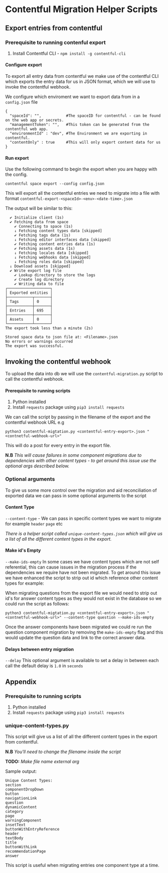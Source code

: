 # Contentful Migration Helper Scripts

## Export entries from contentful

### Prerequisite to running contenful export
1. Install Contentful CLI - ``npm install -g contentful-cli``

#### Configure export

To export all entry data from contentful we make use of the contentful CLI which exports the entry data for us in JSON format, which we will use to invoke the contentful webhook.

We configure which enviroment we want to export data from in a ``config.json`` file

```
{
  "spaceId": "",           #The spaceID for contentful - can be found on the web app or secrets.
  "managementToken": "",   #This token can be generated from the contentful web app.
  "environmentId" : "dev", #The Environment we are exporting in contentful.
  "contentOnly" : true     #This will only export content data for us
}
```
#### Run export

Use the following command to begin the export when you are happy with the config.

```contentful space export --config config.json```

This will export all the contentful entries we need to migrate into a file with format ```contentful-export-<spaceId>-<env>-<date-time>.json```

The output will be similar to this:

```
  ✔ Initialize client (1s)
  ✔ Fetching data from space
    ✔ Connecting to space (1s)
    ↓ Fetching content types data [skipped]
    ✔ Fetching tags data (1s)
    ↓ Fetching editor interfaces data [skipped]
    ✔ Fetching content entries data (1s)
    ✔ Fetching assets data (1s)
    ↓ Fetching locales data [skipped]
    ↓ Fetching webhooks data [skipped]
    ↓ Fetching roles data [skipped]
  ↓ Download assets [skipped]
  ✔ Write export log file
    ✔ Lookup directory to store the logs
    ✔ Create log directory
    ✔ Writing data to file
┌───────────────────┐
│ Exported entities │
├───────────┬───────┤
│ Tags      │ 0     │
├───────────┼───────┤
│ Entries   │ 695   │
├───────────┼───────┤
│ Assets    │ 0     │
└───────────┴───────┘
The export took less than a minute (2s)

Stored space data to json file at: <Filename>.json
No errors or warnings occurred
The export was successful.

```

## Invoking the contentful webhook
To upload the data into db we will use the ```contentful-migration.py``` script to call the contentful webhook.

#### Prerequisite to running scripts
1. Python installed
2. Install `requests` package using `pip3 install requests`

We can call the script by passing in the filename of the export and the contentful webhook URL e.g 

```python3 contentful-migtation.py <contentful-entry-export>.json "<contnetful-webhook-url>"``` 

This will do a post for every entry in the export file.

**N.B** *This will cause failures in some component migrations due to dependencies with other content types - to get around this issue use the optional args described below.*

### Optional arguments

To give us some more control over the migration and aid reconciliation of exported data we can pass in some optional arguments to the script

#### Content Type

```--content-type``` - We can pass in specific content types we want to migrate for example ```header``` ```page``` etc 

*There is a helper script called `unique-content-types.json` which will give us a list of all the different content types in the export.*

#### Make id's Empty

```--make-ids-empty``` In some cases we have content types which are not self referential, this can cause issues in the migration process if the dependencies we require have not been migrated. To get around this issue we have enhanced the script to strip out id which reference other content types
for example:

When migrating questions from the export file we would need to strip out id's for answer content types as they would not exist in the database so we could run the script as follows:

```python3 contentful-migtation.py <contentful-entry-export>.json "<contnetful-webhook-url>" --content-type question --make-ids-empty```

Once the answer components have been migrated we could re run the question component migration by removing the ```make-ids-empty``` flag and this would update the question data and link to the correct answer data.

#### Delays between entry migration

```--delay``` This optional argument is available to set a delay in between each call the default delay is `1.0` in `seconds`


## Appendix

### Prerequisite to running scripts
1. Python installed
2. Install `requests` package using `pip3 install requests`

### unique-content-types.py
This script will give us a list of all the different content types in the export from contentful. 

**N.B** *You'll need to change the filename inside the script* 

**TODO:** *Make file name external arg*

Sample output:

```
Unique Content Types:
section
componentDropDown
button
navigationLink
question
dynamicContent
category
page
warningComponent
insetText
buttonWithEntryReference
header
textBody
title
buttonWithLink
recommendationPage
answer

```

This script is useful when migrating entries one component type at a time.



